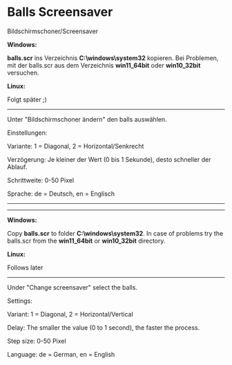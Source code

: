 # Balls Screensaver
Bildschirmschoner/Screensaver

**Windows:**

**balls.scr** ins Verzeichnis **C:\windows\system32** kopieren. Bei Problemen, mit der balls.scr aus dem Verzeichnis **win11_64bit** oder **win10_32bit** versuchen.

**Linux:**

Folgt später ;)

*****

Unter "Bildschirmschoner ändern" den balls auswählen.

Einstellungen:

Variante: 1 = Diagonal, 2 = Horizontal/Senkrecht

Verzögerung: Je kleiner der Wert (0 bis 1 Sekunde), desto schneller der Ablauf.

Schrittweite: 0-50 Pixel

Sprache: de = Deutsch, en = Englisch


---------------------------------------
---------------------------------------


**Windows:**

Copy **balls.scr** to folder **C:\windows\system32**. In case of problems try the balls.scr from the **win11_64bit** or **win10_32bit** directory.

**Linux:**

Follows later

*****

Under "Change screensaver" select the balls.

Settings:

Variant: 1 = Diagonal, 2 = Horizontal/Vertical

Delay: The smaller the value (0 to 1 second), the faster the process.

Step size: 0-50 Pixel

Language: de = German, en = English

